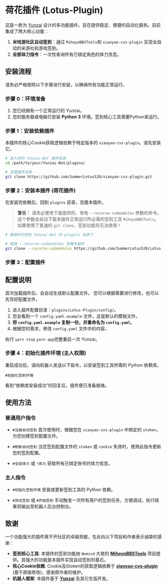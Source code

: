 # 荷花插件 (Lotus-Plugin)

这是一款为 [Yunzai](https://github.com/SummerLotus520/Miao-Yunzai/) 设计的多功能插件，旨在提供稳定、便捷的自动化服务。目前集成了两大核心功能：

1.  **米哈游社区自动签到**：通过 `MihoyoBBSTools`和 `xiaoyao-cvs-plugin` 实现全自动的米游社和游戏签到。
2.  **全部体力指令**：一次性查询所有已绑定角色的体力信息。

## 安装流程

请务必严格按照以下步骤进行安装，以确保所有功能正常运行。

### 步骤 0：环境准备

1.  您已经拥有一个正常运行的 Yunzai。
2.  您的服务器或电脑已安装 **Python 3** 环境。签到核心工具需要Python来运行。

### 步骤 1：安装依赖插件

本插件的核心Cookie获取逻辑依赖于特定版本的 `xiaoyao-cvs-plugin`。请先安装它。

```bash
# 进入你的 Yunzai-Bot 插件目录
cd /path/to/your/Yunzai-Bot/plugins/

# 克隆插件仓库
git clone https://github.com/SummerLotus520/xiaoyao-cvs-plugin.git
```

### 步骤 2：安装本插件 (荷花插件)

在安装完依赖后，回到 `plugins` 目录，克隆本插件。

> **警告：** 请务必使用下面提供的、带有 `--recurse-submodules` 参数的命令。这个参数会自动下载本插件正常运行所必需的签到工具 `MihoyoBBSTools`。如果使用了普通的 `git clone`，签到功能将无法使用！

```bash
# 确保你仍然在 Yunzai-Bot 的 plugins 目录下

# 使用 --recurse-submodules 克隆本插件
git clone --recurse-submodules https://github.com/SummerLotus520/Lotus-Plugin.git
```

### 步骤 3：配置插件

## 配置说明

首次加载插件后，会自动生成默认配置文件。
您可以根据需要进行修改，也可以先写好配置文件。

1.  进入插件配置目录：`plugins/Lotus-Plugin/config/`。
2.  您会看到一个 `config.yaml.example` 文件，这是默认的模板文件。
3.  **将 `config.yaml.example` 复制一份，并重命名为 `config.yaml`**。
4.  根据您的需求，修改 `config.yaml` 文件中的内容。

执行 `yarn stop` `yarn app`完整重启一次 Yunzai。

### 步骤 4：初始化插件环境 (主人权限)

重启成功后，请向机器人发送以下指令，以安装签到工具所需的 Python 依赖库。

```
#初始化签到环境
```
看到“依赖库安装成功”的回复后，插件便已准备就绪。

## 使用方法

### 普通用户指令

*   `#注册自动签到`
    首次使用时，根据您在 `xiaoyao-cvs-plugin` 中绑定的 `stoken`，为您创建签到配置文件。

*   `#刷新自动签到`
    当您签到配置文件的 `stoken` 或 `cookie` 失效时，使用此指令更新您的签到配置。

*   `#全部体力` 或 `!体力`
    获取所有已绑定账号的体力信息。

### 主人指令

*   `#初始化签到环境`
    安装或更新签到工具的 Python 依赖。

*   `#测试签到` 或 `#开始签到`
    手动触发一次所有用户的签到任务，方便调试。执行结果将输出至机器人后台控制台。

## 致谢

一个功能强大的插件离不开社区的卓越贡献，在此向以下项目和作者表示诚挚的感谢：

*   **签到核心工具**: 本插件的签到功能由 `Womsxd` 大佬的 [**MihoyoBBSTools**](https://github.com/Womsxd/MihoyoBBSTools) 项目提供。其强大的功能是本插件实现自动签到的基石。
*   **核心Cookie依赖**: Cookie及Stoken的获取逻辑依赖于 [**xiaoyao-cvs-plugin**](https://github.com/SummerLotus520/xiaoyao-cvs-plugin) (基于原版修改)，感谢原作者的维护。
*   **机器人框架**: 本插件基于 [**Yunzai**](https://github.com/SummerLotus520/Miao-Yunzai/) 及其衍生版开发。